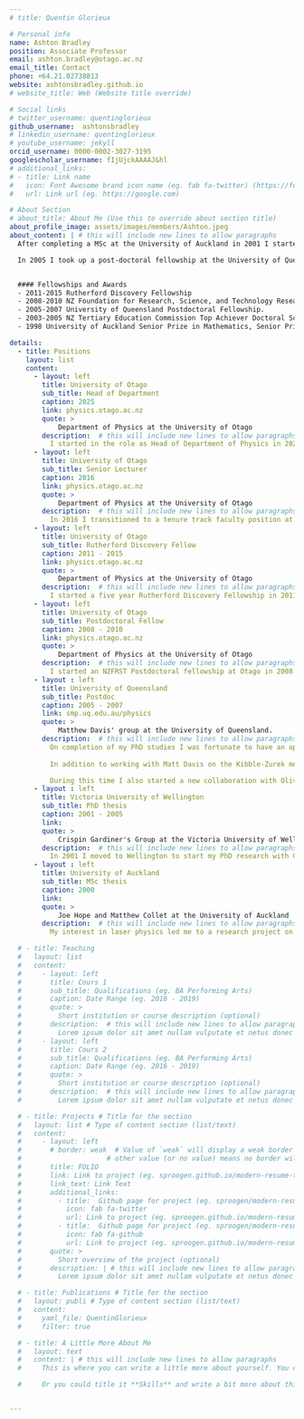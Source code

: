 ```yaml
---
# title: Quentin Glorieux

# Personal info
name: Ashton Bradley
position: Associate Professor
email: ashton.bradley@otago.ac.nz
email_title: Contact
phone: +64.21.02738813
website: ashtonsbradley.github.io
# website_title: Web (Website title override)

# Social links
# twitter_username: quentinglorieux
github_username:  ashtonsbradley
# linkedin_username: quentinglorieux
# youtube_username: jekyll
orcid_username: 0000-0002-3027-3195
googlescholar_username: fIjUjckAAAAJ&hl
# additional_links:
# - title: Link name
#   icon: Font Awesome brand icon name (eg. fab fa-twitter) (https://fontawesome.com/icons?d=gallery&s=brands&m=free)
#   url: Link url (eg. https://google.com)

# About Section
# about_title: About Me (Use this to override about section title)
about_profile_image: assets/images/members/Ashton.jpeg
about_content: | # this will include new lines to allow paragraphs
  After completing a MSc at the University of Auckland in 2001 I started PhD study in the group of Crispin Gardiner at the University of Victoria, finishing in 2005 (awarded 2006).

  In 2005 I took up a post-doctoral fellowship at the University of Queensland in the Center of Excellence for Quantum-Atom Optics in the group of Matthew Davis. In 2008 I moved to the University of Otago as a research fellow supported by the New Zealand Foundation for Research, Science, and Technology. In 2010 I was awarded a Rutherford Discovery Fellowship and Marsden Fast Start Grant. In 2016 I transitioned to a permanent faculty position at the University of Otago.


  #### Fellowships and Awards
  - 2011-2015 Rutherford Discovery Fellowship
  - 2008-2010 NZ Foundation for Research, Science, and Technology Research Fellowship.
  - 2005-2007 University of Queensland Postdoctoral Fellowship.
  - 2003-2005 NZ Tertiary Education Commission Top Achiever Doctoral Scholarship.
  - 1998 University of Auckland Senior Prize in Mathematics, Senior Prize in Physics.

details:
  - title: Positions
    layout: list
    content:
      - layout: left
        title: University of Otago
        sub_title: Head of Department
        caption: 2025
        link: physics.otago.ac.nz
        quote: > 
            Department of Physics at the University of Otago
        description:  # this will include new lines to allow paragraphs
          I started in the role as Head of Department of Physics in 2025. 
      - layout: left
        title: University of Otago
        sub_title: Senior Lecturer
        caption: 2016
        link: physics.otago.ac.nz
        quote: > 
            Department of Physics at the University of Otago
        description:  # this will include new lines to allow paragraphs
          In 2016 I transitioned to a tenure track faculty position at the University of Otago. 
      - layout: left
        title: University of Otago
        sub_title: Rutherford Discovery Fellow
        caption: 2011 - 2015
        link: physics.otago.ac.nz
        quote: > 
            Department of Physics at the University of Otago
        description:  # this will include new lines to allow paragraphs
          I started a five year Rutherford Discovery Fellowship in 2011, also gained a Marsden Fast Start Grant. 
      - layout: left
        title: University of Otago
        sub_title: Postdoctoral Fellow
        caption: 2008 - 2010
        link: physics.otago.ac.nz
        quote: > 
            Department of Physics at the University of Otago
        description:  # this will include new lines to allow paragraphs
          I started an NZFRST Postdoctoral fellowship at Otago in 2008.
      - layout : left 
        title: University of Queensland
        sub_title: Postdoc
        caption: 2005 - 2007
        link: smp.uq.edu.au/physics
        quote: > 
            Matthew Davis' group at the University of Queensland.
        description:  # this will include new lines to allow paragraphs
          On completion of my PhD studies I was fortunate to have an opportunity to work at the University of Queensland in the ARC Center of Excellence for Quantum-Atom Optics, joining the group of Matt Davis. 
          
          In addition to working with Matt Davis on the Kibble-Zurek mechanism of vortex formation in BEC, I also had fruitful collaborations with Murray Olsen and Margaret Reid on quantum entanglement. 

          During this time I also started a new collaboration with Olivier Pfister's quantum optics group at the University of Virginia on tripartite entanglement. I also started a collaboration with Brian Anderson at the Wyant College of Optical Sciences in Tucson Arizona on quantum vortex dynamics. 
      - layout : left 
        title: Victoria University of Wellington
        sub_title: PhD thesis
        caption: 2001 - 2005
        link: 
        quote: > 
            Crispin Gardiner's Group at the Victoria University of Wellington
        description:  # this will include new lines to allow paragraphs
          In 2001 I moved to Wellington to start my PhD research with Crispin Gardiner on several topics in the field of ultracold gases, including anomalous segregation, and rotating Bose-Einstein condensation. During this time I developed the first working simulations of the Stochastic Projected Gross-Piteaveskii equation. I was also fortunate to interact with Piyush Jain, Silke Weinfurtner, and Matt Visser.
      - layout : left 
        title: University of Auckland
        sub_title: MSc thesis
        caption: 2000 
        link: 
        quote: > 
            Joe Hope and Matthew Collet at the University of Auckland
        description:  # this will include new lines to allow paragraphs
          My interest in laser physics led me to a research project on non-Markovian atom lasers - the kind of laser that typically happens when massive bosons are playing the role of photons.

  # - title: Teaching
  #   layout: list
  #   content:
  #     - layout: left
  #       title: Cours 1
  #       sub_title: Qualifications (eg. BA Performing Arts)
  #       caption: Date Range (eg. 2016 - 2019)
  #       quote: >
  #         Short institution or course description (optional)
  #       description:  # this will include new lines to allow paragraphs
  #         Lorem ipsum dolor sit amet nullam vulputate et netus donec risus. Posuere hac sagittis quis congue justo vitae ornare hendrerit vel. Tristique mollis scelerisque faucibus convallis elit gravida vulputate iaculis. Praesent porta feugiat diam semper netus malesuada id tristique. Proin consequat purus urna mi sed elementum etiam praesent aliquam iaculis molestie. 
  #     - layout: left
  #       title: Cours 2
  #       sub_title: Qualifications (eg. BA Performing Arts)
  #       caption: Date Range (eg. 2016 - 2019)
  #       quote: >
  #         Short institution or course description (optional)
  #       description:  # this will include new lines to allow paragraphs
  #         Lorem ipsum dolor sit amet nullam vulputate et netus donec risus. Posuere hac sagittis quis congue justo vitae ornare hendrerit vel. Tristique mollis scelerisque faucibus convallis elit gravida vulputate iaculis. Praesent porta feugiat diam semper netus malesuada id tristique. Proin consequat purus urna mi sed elementum etiam praesent aliquam iaculis molestie. 

  # - title: Projects # Title for the section
  #   layout: list # Type of content section (list/text)
  #   content:
  #     - layout: left
  #       # border: weak  # Value of `weak` will display a weak border below this item. # Any 
  #                     # other value (or no value) means no border will be displayed
  #       title: FOLIO
  #       link: Link to project (eg. sproogen.github.io/modern-resume-theme)(optional)
  #       link_text: Link Text
  #       additional_links:
  #         - title:  Github page for project (eg. sproogen/modern-resume-theme)
  #           icon: fab fa-twitter
  #           url: Link to project (eg. sproogen.github.io/modern-resume-theme)(optional)
  #         - title:  Github page for project (eg. sproogen/modern-resume-theme)
  #           icon: fab fa-github
  #           url: Link to project (eg. sproogen.github.io/modern-resume-theme)(optional)
  #       quote: >
  #         Short overview of the project (optional)
  #       description: | # this will include new lines to allow paragraphs
  #         Lorem ipsum dolor sit amet nullam vulputate et netus donec risus. Posuere hac sagittis quis congue justo vitae ornare hendrerit vel. Tristique mollis scelerisque faucibus convallis elit gravida vulputate iaculis. Praesent porta feugiat diam semper netus malesuada id tristique. Proin consequat purus urna mi sed elementum etiam praesent aliquam iaculis molestie. 

  # - title: Publications # Title for the section
  #   layout: publi # Type of content section (list/text)
  #   content:
  #     yaml_file: QuentinGlorieux
  #     filter: true

  # - title: A Little More About Me
  #   layout: text
  #   content: | # this will include new lines to allow paragraphs
  #     This is where you can write a little more about yourself. You could title this section **Interests** and include some of your other interests.

  #     Or you could title it **Skills** and write a bit more about things that make you more desirable, like *leadership* or *teamwork*


---
```



<!-- Voila **ajouter ici** -->

